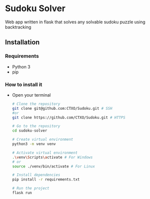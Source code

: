 # Sudoku Solver
Web app written in flask that solves any solvable sudoku puzzle using backtracking


## Installation
### Requirements
- Python 3
- pip

### How to install it
- Open your terminal
  ``` bash
  # Clone the repository
  git clone git@github.com:CTXO/Sudoku.git # SSH
  #or
  git clone https://github.com/CTXO/Sudoku.git # HTTPS

  # Go to the repository
  cd sudoku-solver

  # Create virtual environment
  python3 -m venv venv

  # Activate virtual environment
  .\venv\Scripts\activate # For Windows
  # or
  source ./venv/bin/activate # For Linux

  # Install dependencies
  pip install -r requirements.txt

  # Run the project
  flask run
  ```
